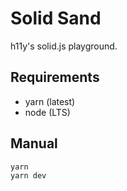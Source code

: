 # Solid Sand

h11y's solid.js playground.

## Requirements

- yarn (latest)
- node (LTS)

## Manual

```.sh
yarn
yarn dev
```
